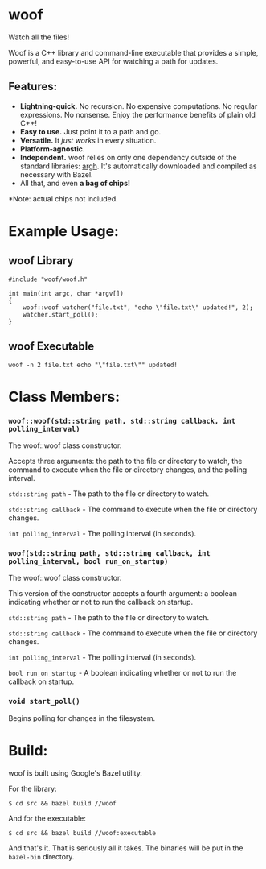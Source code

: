 # woof

Watch all the files!

Woof is a C++ library and command-line executable that provides a simple, powerful, and easy-to-use API
for watching a path for updates.

## Features:

* **Lightning-quick.** No recursion. No expensive computations. No regular expressions. No nonsense. Enjoy the performance benefits of plain old C++!
* **Easy to use.** Just point it to a path and go.
* **Versatile.** It *just works* in every situation.
* **Platform-agnostic.**
* **Independent.** woof relies on only one dependency outside of the standard libraries: [argh](https://github.com/shrimpster00/argh). It's automatically downloaded and compiled as necessary with Bazel.
* All that, and even **a bag of chips!**

*Note: actual chips not included.

# Example Usage:

## woof Library

    #include "woof/woof.h"

    int main(int argc, char *argv[])
    {
        woof::woof watcher("file.txt", "echo \"file.txt\" updated!", 2);
        watcher.start_poll();
    }

## woof Executable

    woof -n 2 file.txt echo "\"file.txt\"" updated!

# Class Members:

### `woof::woof(std::string path, std::string callback, int polling_interval)`

The woof::woof class constructor.

Accepts three arguments: the path to the file or directory to watch, the command to execute
when the file or directory changes, and the polling interval.

`std::string path` - The path to the file or directory to watch.

`std::string callback` - The command to execute when the file or directory changes.

`int polling_interval` - The polling interval (in seconds).

### `woof(std::string path, std::string callback, int polling_interval, bool run_on_startup)`

The woof::woof class constructor.

This version of the constructor accepts a fourth argument: a boolean indicating whether or not to run the callback on startup.

`std::string path` - The path to the file or directory to watch.

`std::string callback` - The command to execute when the file or directory changes.

`int polling_interval` - The polling interval (in seconds).

`bool run_on_startup` - A boolean indicating whether or not to run the callback on startup.

### `void start_poll()`

Begins polling for changes in the filesystem.

# Build:

woof is built using Google's Bazel utility.

For the library:

    $ cd src && bazel build //woof

And for the executable:

    $ cd src && bazel build //woof:executable

And that's it. That is seriously all it takes. The binaries will be put in the `bazel-bin` directory.
